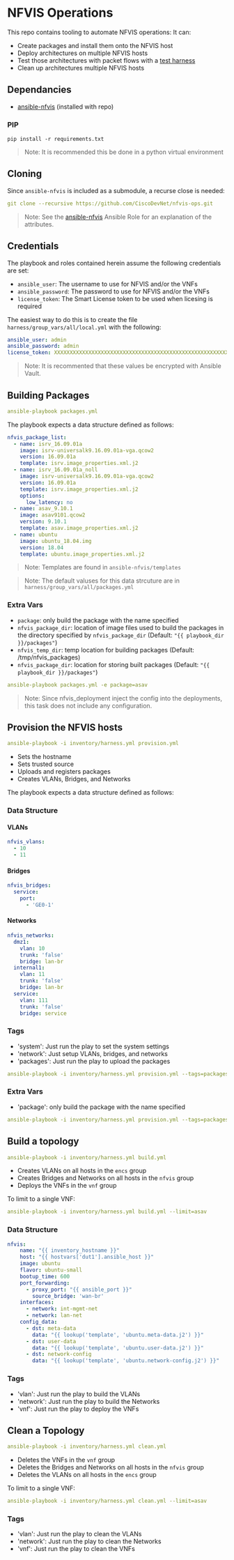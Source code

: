 # NFVIS Operations

This repo contains tooling to automate NFVIS operations:  It can:

* Create packages and install them onto the NFVIS host
* Deploy architectures on multiple NFVIS hosts 
* Test those architectures with packet flows with a [test harness](test_harness.md)
* Clean up architectures multiple NFVIS hosts

## Dependancies

* [ansible-nfvis](https://github.com/CiscoDevNet/ansible-nfvis) (installed with repo)

### PIP

```
pip install -r requirements.txt
```

>Note: It is recommended this be done in a python virtual environment

## Cloning

Since `ansible-nfvis` is included as a submodule, a recurse close is needed:

```yaml
git clone --recursive https://github.com/CiscoDevNet/nfvis-ops.git
```

>Note: See the [ansible-nfvis](https://github.com/CiscoDevNet/ansible-nfvis) Ansible Role for an explanation of the attributes.

## Credentials

The playbook and roles contained herein assume the following credentials are set:

* `ansible_user`: The username to use for NFVIS and/or the VNFs
* `ansible_password`: The password to use for NFVIS and/or the VNFs
* `license_token`: The Smart License token to be used when licesing is required

The easiest way to do this is to create the file `harness/group_vars/all/local.yml` with the following:

```yaml
ansible_user: admin
ansible_password: admin
license_token: XXXXXXXXXXXXXXXXXXXXXXXXXXXXXXXXXXXXXXXXXXXXXXXXXXXXXXXXXXXXXXXXXXXXXXXXXXXXXXXXXXXXXXXXXXXXXXXXXX
```

>Note: It is recommented that these values be encrypted with Ansible Vault.


## Building Packages

```yaml
ansible-playbook packages.yml
```

The playbook expects a data structure defined as follows:

```yaml
nfvis_package_list:
  - name: isrv_16.09.01a
    image: isrv-universalk9.16.09.01a-vga.qcow2
    version: 16.09.01a
    template: isrv.image_properties.xml.j2
  - name: isrv_16.09.01a_noll
    image: isrv-universalk9.16.09.01a-vga.qcow2
    version: 16.09.01a
    template: isrv.image_properties.xml.j2
    options:
      low_latency: no
  - name: asav_9.10.1
    image: asav9101.qcow2
    version: 9.10.1
    template: asav.image_properties.xml.j2
  - name: ubuntu
    image: ubuntu_18.04.img
    version: 18.04
    template: ubuntu.image_properties.xml.j2   
```

>Note: Templates are found in `ansible-nfvis/templates`

>Note: The default valuses for this data strcuture are in `harness/group_vars/all/packages.yml`

### Extra Vars

* `package`: only build the package with the name specified
* `nfvis_package_dir`: location of image files used to build the packages in the directory specified by `nfvis_package_dir` (Default: `"{{ playbook_dir }}/packages"`)
* `nfvis_temp_dir`: temp location for building packages (Default: /tmp/nfvis_packages)
* `nfvis_package_dir`: location for storing built packages (Default: `"{{ playbook_dir }}/packages"`)

```yaml
ansible-playbook packages.yml -e package=asav
```

>Note: Since nfvis_deployment inject the config into the deployments, this task does not include any configuration.

## Provision the NFVIS hosts
```yaml
ansible-playbook -i inventory/harness.yml provision.yml
```
* Sets the hostname
* Sets trusted source
* Uploads and registers packages
* Creates VLANs, Bridges, and Networks

The playbook expects a data structure defined as follows:
### Data Structure

#### VLANs

```yaml
nfvis_vlans:
  - 10
  - 11
```

#### Bridges

```yaml
nfvis_bridges:
  service:
    port:
      - 'GE0-1'
```

#### Networks

```yaml
nfvis_networks:
  dmz1:
    vlan: 10
    trunk: 'false'
    bridge: lan-br
  internal1:
    vlan: 11
    trunk: 'false'
    bridge: lan-br
  service:
    vlan: 111
    trunk: 'false'
    bridge: service
```

### Tags

* 'system': Just run the play to set the system settings
* 'network': Just setup VLANs, bridges, and networks
* 'packages': Just run the play to upload the packages

```yaml
ansible-playbook -i inventory/harness.yml provision.yml --tags=packages
```

### Extra Vars

* 'package': only build the package with the name specified

```yaml
ansible-playbook -i inventory/harness.yml provision.yml --tags=packages -e package=asav
```

## Build a topology

```yaml
ansible-playbook -i inventory/harness.yml build.yml
```

* Creates VLANs on all hosts in the `encs` group
* Creates Bridges and Networks on all hosts in the `nfvis` group
* Deploys the VNFs in the `vnf` group

To limit to a single VNF:

```yaml
ansible-playbook -i inventory/harness.yml build.yml --limit=asav
```

### Data Structure

```yaml
nfvis:
    name: "{{ inventory_hostname }}"
    host: "{{ hostvars['dut1'].ansible_host }}"
    image: ubuntu
    flavor: ubuntu-small
    bootup_time: 600
    port_forwarding:
      - proxy_port: "{{ ansible_port }}"
        source_bridge: 'wan-br'
    interfaces:
      - network: int-mgmt-net
      - network: lan-net
    config_data:
      - dst: meta-data
        data: "{{ lookup('template', 'ubuntu.meta-data.j2') }}"
      - dst: user-data
        data: "{{ lookup('template', 'ubuntu.user-data.j2') }}"
      - dst: network-config
        data: "{{ lookup('template', 'ubuntu.network-config.j2') }}"
```

### Tags

* 'vlan': Just run the play to build the VLANs
* 'network': Just run the play to build the Networks
* 'vnf': Just run the play to deploy the VNFs

## Clean a Topology

```yaml
ansible-playbook -i inventory/harness.yml clean.yml
```

* Deletes the VNFs in the `vnf` group
* Deletes the Bridges and Networks on all hosts in the `nfvis` group
* Deletes the VLANs on all hosts in the `encs` group

To limit to a single VNF:

```yaml
ansible-playbook -i inventory/harness.yml clean.yml --limit=asav
```

### Tags

* 'vlan': Just run the play to clean the VLANs
* 'network': Just run the play to clean the Networks
* 'vnf': Just run the play to clean the VNFs


